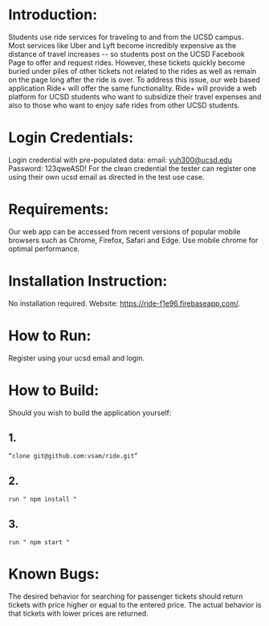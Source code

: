 # Introduction: 
  Students use ride services for traveling to and from the UCSD campus. Most services like Uber and Lyft become incredibly expensive as the distance of travel increases -- so students post on the UCSD Facebook Page to offer and request rides. However, these tickets quickly become buried under piles of other tickets not related to the rides as well as remain on the page long after the ride is over. To address this issue, our web based application Ride+ will offer the same functionality. Ride+ will provide a web platform for UCSD students who want to subsidize their travel expenses and also to those who want to enjoy safe rides from other UCSD students.
# Login Credentials:
  Login credential with pre-populated data: email: yuh300@ucsd.edu Password: 123qweASD! 
  For the clean credential the tester can register one using their own ucsd email as directed in the test use case.
# Requirements: 
  Our web app can be accessed from recent versions of popular mobile browsers such as Chrome, Firefox, Safari and Edge.  Use mobile chrome  for optimal performance.
# Installation Instruction: 
  No installation required. Website: https://ride-f1e96.firebaseapp.com/.
# How to Run: 
  Register using your ucsd email and login.
# How to Build:
  Should you wish to build the application yourself:
   ## 1. 
    “clone git@github.com:vsam/ride.git”
   ## 2. 
    run " npm install "
   ## 3. 
    run " npm start "
# Known Bugs: 
  The desired behavior for searching for passenger tickets should return tickets with price higher or equal to the entered price. The actual behavior is that tickets with lower prices are returned. 
